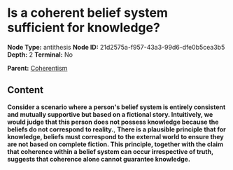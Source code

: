 # Is a coherent belief system sufficient for knowledge?

**Node Type:** antithesis
**Node ID:** 21d2575a-f957-43a3-99d6-dfe0b5cea3b5
**Depth:** 2
**Terminal:** No

**Parent:** [Coherentism](coherentism.md)

## Content

**Consider a scenario where a person's belief system is entirely consistent and mutually supportive but based on a fictional story. Intuitively, we would judge that this person does not possess knowledge because the beliefs do not correspond to reality.**, **There is a plausible principle that for knowledge, beliefs must correspond to the external world to ensure they are not based on complete fiction. This principle, together with the claim that coherence within a belief system can occur irrespective of truth, suggests that coherence alone cannot guarantee knowledge.**
